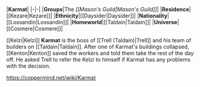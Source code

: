 |**Karmat**|
|-|-|
|**Groups**|The *[[Mason's Guild\|Mason's Guild]]*|
|**Residence**|[[Kezare\|Kezare]]|
|**Ethnicity**|[[Daysider\|Daysider]]|
|**Nationality**|[[Lossandin\|Lossandin]]|
|**Homeworld**|[[Taldain\|Taldain]]|
|**Universe**|[[Cosmere\|Cosmere]]|

[[Kelzi\|Kelzi]] **Karmat** is the boss of [[Trell (Taldain)\|Trell]] and his team of builders on [[Taldain\|Taldain]].
After one of Karmat's buildings collapsed, [[Kenton\|Kenton]] saved the workers and told them take the rest of the day off. He asked Trell to refer the Kelzi to himself if Karmat has any problems with the decision.



https://coppermind.net/wiki/Karmat